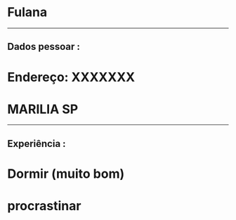 # Fulana

---
## Dados pessoar :
# Endereço: XXXXXXX 
# MARILIA SP

---

## Experiência :

# Dormir (muito bom)
# procrastinar

